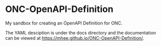 # ONC-OpenAPI-Definition
My sandbox for creating an OpenAPI Definition for ONC.

The YAML desciption is under the docs directory and the documentation can be viewed at https://mhee.github.io/ONC-OpenAPI-Definition/.

